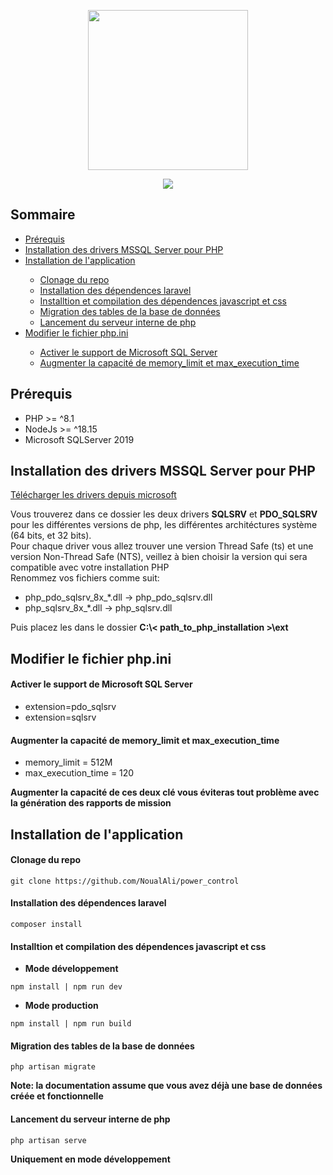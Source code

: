 <p align="center"><img src="https://github.com/NoualAli/power_control/blob/master/public/app/images/brand.png" width="256"></p>
<p align="center">
    <img src="https://img.shields.io/badge/version-1.0-%125741"/>
</p>

## Sommaire
<ul>
    <li><a href="./README.md#prérequis">Prérequis</a></li>
    <li><a href="./README.md#installation-des-drivers-mssql-server-pour-php">Installation des drivers MSSQL Server pour PHP</a></li>
    <li><a href="./README.md#installation-de-lapplication">Installation de l'application</a></li>
    <ul>
        <li><a href="./README.md#clonage-du-repo">Clonage du repo</a></li>
        <li><a href="./README.md#installation-des-dépendences-laravel">Installation des dépendences laravel</a></li>
        <li><a href="./README.md#installtion-et-compilation-des-dépendences-javascript-et-css">Installtion et compilation des dépendences javascript et css</a></li>
        <li><a href="./README.md#migration-des-tables-de-la-base-de-données">Migration des tables de la base de données</a></li>
        <li><a href="./README.md#lancement-du-serveur-interne-de-php">Lancement du serveur interne de php</a></li>
    </ul>
    <li><a href="./README.md#modifier-le-fichier-phpini">Modifier le fichier php.ini</a></li>
    <ul>
        <li><a href="./README.md#activer-le-support-de-microsoft-sql-server">Activer le support de Microsoft SQL Server</a></li>
        <li><a href="./README.md#augmenter-la-capacité-de-memory_limit-et-max_execution_time">Augmenter la capacité de memory_limit et max_execution_time</a></li>
    </ul>
</ul>

## Prérequis
- PHP >= ^8.1
- NodeJs >= ^18.15
- Microsoft SQLServer 2019

## Installation des drivers MSSQL Server pour PHP
<a href="https://go.microsoft.com/fwlink/?linkid=2226724" target="_blank">Télécharger les drivers depuis microsoft</a>
<p>
    Vous trouverez dans ce dossier les deux drivers <b>SQLSRV</b> et <b>PDO_SQLSRV</b> pour les différentes versions de php, les différentes architéctures système (64 bits, et 32 bits). <br/>
    Pour chaque driver vous allez trouver une version Thread Safe (ts) et une version Non-Thread Safe (NTS), veillez à bien choisir la version qui sera compatible avec votre installation PHP <br/>
    Renommez vos fichiers comme suit:
</p>
<ul>
    <li>php_pdo_sqlsrv_8x_*.dll -> php_pdo_sqlsrv.dll</li>
    <li>php_sqlsrv_8x_*.dll -> php_sqlsrv.dll</li>
</ul>

<p>
    Puis placez les dans le dossier <b>C:\< path_to_php_installation >\ext</b>
</p>

    
## Modifier le fichier php.ini
    
#### Activer le support de Microsoft SQL Server
    
<ul>
    <li>extension=pdo_sqlsrv</li>
    <li>extension=sqlsrv</li>
</ul>

#### Augmenter la capacité de memory_limit et max_execution_time

<ul>
    <li>memory_limit = 512M</li>
    <li>max_execution_time = 120</li>
</ul>

**Augmenter la capacité de ces deux clé vous éviteras tout problème avec la génération des rapports de mission**
    
## Installation de l'application

#### Clonage du repo
```batch
git clone https://github.com/NoualAli/power_control
```

#### Installation des dépendences laravel
```batch
composer install
```

#### Installtion et compilation des dépendences javascript et css
- **Mode développement**
```batch
npm install | npm run dev
```
- **Mode production**
```batch
npm install | npm run build
```

#### Migration des tables de la base de données
```batch
php artisan migrate
```
**Note: la documentation assume que vous avez déjà une base de données créée et fonctionnelle**

#### Lancement du serveur interne de php
```batch
php artisan serve
```
**Uniquement en mode développement**

